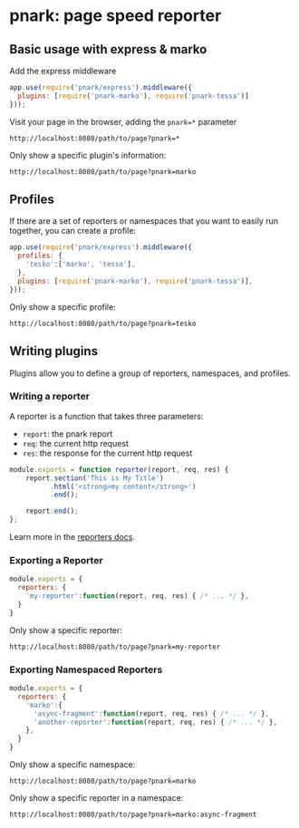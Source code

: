 # pnark: page speed reporter

## Basic usage with express & marko

Add the express middleware
```js
app.use(require('pnark/express').middleware({
  plugins: [require('pnark-marko'), require('pnark-tessa')]
}));
```

Visit your page in the browser, adding the `pnark=*` parameter
```
http://localhost:8080/path/to/page?pnark=*
```

Only show a specific plugin's information:
```
http://localhost:8080/path/to/page?pnark=marko
```

## Profiles

If there are a set of reporters or namespaces that you want to easily run together, you can create a profile:

```js
app.use(require('pnark/express').middleware({
  profiles: {
    'tesko':['marko', 'tessa'],
  },
  plugins: [require('pnark-marko'), require('pnark-tessa')],
}));
```

Only show a specific profile:
```
http://localhost:8080/path/to/page?pnark=tesko
```

## Writing plugins

Plugins allow you to define a group of reporters, namespaces, and profiles.

### Writing a reporter

A reporter is a function that takes three parameters:
- `report`: the pnark report
- `req`: the current http request
- `res`: the response for the current http request

```js
module.exports = function reporter(report, req, res) {
    report.section('This is My Title')
          .html('<strong>my content</strong>')
          .end();

    report.end();
};
```
Learn more in the [reporters docs](docs/reporters.md).

### Exporting a Reporter

```js
module.exports = {
  reporters: {
    'my-reporter':function(report, req, res) { /* ... */ },
  }
}
```

Only show a specific reporter:
```
http://localhost:8080/path/to/page?pnark=my-reporter
```

### Exporting Namespaced Reporters

```js
module.exports = {
  reporters: {
    'marko':{
      'async-fragment':function(report, req, res) { /* ... */ },
      'another-reporter':function(report, req, res) { /* ... */ },
    },
  }
}
```

Only show a specific namespace:
```
http://localhost:8080/path/to/page?pnark=marko
```
Only show a specific reporter in a namespace:
```
http://localhost:8080/path/to/page?pnark=marko:async-fragment
```

